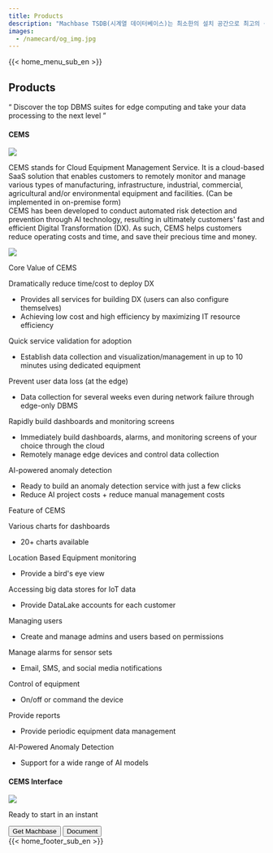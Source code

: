 ```yaml
---
title: Products
description: "Machbase TSDB(시계열 데이터베이스)는 최소한의 설치 공간으로 최고의 성능을 구현하는 세계에서 가장 빠른 시계열 데이터베이스입니다. 글로벌 성능 평가 기관인 TPC(Transaction Processing Performance Council)가 주관하는 성능 평가에서 2019년부터 'TPCx-IoT' 분야 1위를 차지하며 이 분야 국제 표준으로 등재되어 있습니다."
images:
  - /namecard/og_img.jpg
---
```


<head>
  <link rel="stylesheet" type="text/css" href="../css/common.css" />
  <link rel="stylesheet" type="text/css" href="../css/style.css" />
</head>
<body>
 {{< home_menu_sub_en >}}
  <section class="product_sction0 section0">
    <div>
      <h2 class="sub_page_title">Products</h2>
      <p class="sub_page_titletext">
        “ Discover the top DBMS suites for edge computing and take your data
        processing to the next level ”
      </p>
    </div>
  </section>
  <section class="section2 main_section2">
    <div>
      <h4 class="sub_title company-margin-top">CEMS</h4>
      <div class="bar"><img src="../img/bar.png" /></div>
    </div>
    <div class="product-sub-titlebox">
      <div>
        <p class="product-sub-title-text">       
          CEMS stands for Cloud Equipment Management Service. It is a cloud-based SaaS solution that enables customers to remotely monitor and manage various types of manufacturing, infrastructure, industrial, commercial, agricultural and/or environmental equipment and facilities.
          (Can be implemented in on-premise form)<br>
          CEMS has been developed to conduct automated risk detection and prevention through AI technology, resulting in ultimately customers' fast and efficient Digital Transformation (DX). As such, CEMS helps customers reduce operating costs and time, and save their precious time and money. 
        </p>
      </div>
    </div>
  </section>
  <section class="neo_scroll_map_wrap">
    <div class="neo_scroll_map">
      <div ref="scrollLeft" class="cems_scroll_left">
        <div class="neo_scroll"><img src="../img/cems.png" /></div>
      </div>
      <div class="neo_scroll_right">
        <div class="neo_scorll_box_wrap">
          <div class="classic_sub_wrap">
            <div class="classic_sub">
              <div class="scroll-title-wrap">
                <p>Core Value of CEMS</p>
              </div>
              <div class="scroll-contents-wrap">
              </div>
              <div class="scroll-sub-title-wrap">
                <p class="scroll-sub-text">Dramatically reduce time/cost to deploy DX</p>
                <ul>
                  <li>
                    Provides all services for building DX (users can also configure themselves)
                  </li>
                  <li>Achieving low cost and high efficiency by maximizing IT resource efficiency</li>
                </ul>
                <p class="scroll-sub-text">Quick service validation for adoption</p>
                <ul>
                  <li>
                    Establish data collection and visualization/management in up to 10 minutes using dedicated equipment
                  </li>
                </ul>
                <p class="scroll-sub-text">Prevent user data loss (at the edge)</p>
                <ul>
                  <li>Data collection for several weeks even during network failure through edge-only DBMS</li>
                </ul>
                   <p class="scroll-sub-text">Rapidly build dashboards and monitoring screens</p>
                <ul>
                  <li>Immediately build dashboards, alarms, and monitoring screens of your choice through the cloud</li>
                  <li>Remotely manage edge devices and control data collection</li>
                </ul>
                         <p class="scroll-sub-text">AI-powered anomaly detection</p>
                <ul>
                  <li>Ready to build an anomaly detection service with just a few clicks</li>
                  <li>Reduce AI project costs + reduce manual management costs</li>
                </ul>
              </div>
            </div>
          </div>
          <div ref="classicSubWrapRef" class="neo_sub_wrap" id="scroll1">
            <div class="neo_sub product-link-bottom">
              <div class="scroll-title-wrap">
                <p>Feature of CEMS</p>
              </div>
              <div class="scroll-sub-title-wrap">
                <p class="scroll-sub-text">Various charts for dashboards</p>
                <ul>
                  <li>
                    20+ charts available
                  </li>
                </ul>
                <p class="scroll-sub-text">Location Based Equipment monitoring</p>
                <ul>
                  <li>
                    Provide a bird's eye view
                  </li>
                </ul>
                <p class="scroll-sub-text">Accessing big data stores for IoT data</p>
                <ul>
                  <li>Provide DataLake accounts for each customer</li>
                </ul>
                   <p class="scroll-sub-text">Managing users</p>
                <ul>
                  <li>Create and manage admins and users based on permissions</li>
                </ul>
                <p class="scroll-sub-text">Manage alarms for sensor sets</p>
                <ul>
                  <li>Email, SMS, and social media notifications</li>
                </ul>
                <p class="scroll-sub-text">Control of equipment</p>
                <ul>
                  <li>On/off or command the device</li>
                </ul>
                <p class="scroll-sub-text">Provide reports</p>
                <ul>
                  <li>Provide periodic equipment data management</li>
                </ul>
                <p class="scroll-sub-text">AI-Powered Anomaly Detection</p>
                <ul>
                  <li>Support for a wide range of AI models</li>
                </ul>
              </div>
            </div>
          </div>
        </div>
      </div>
    </div>
  </section>
  <section>
    <h4 class="sub_title company-margin-top">CEMS Interface</h4>
    <div class="bar"><img src="../img/bar.png" /></div>
    <div class="neo_interface_wrap">
      <img class="neo_interface" src="../img/cems_interface.JPG" alt="" />
    </div>
  </section>
  <section>
    <div class="next-navi_wrap">
      <div class="next-navi">
        <div class="next-navi-wrap">
          <div class="next-navi-text-wrap">
            <p class="next-navi-text">Ready to start in an instant</p>
          </div>
          <div class="next-navi-btn-wrap">
            <button
              onclick="location.href='/home/download'"
              class="next-navi-btn"
            >
              Get Machbase
            </button>
            <a href="https://machbase.com/neo"
              ><button class="next-navi-btn">Document</button></a
            >
          </div>
        </div>
      </div>
    </div>
  </section>
</body>
{{< home_footer_sub_en >}}
<script>
  //change lang
  let language;
  let storageData = sessionStorage.getItem("lang");
  if (storageData) {
    language = storageData;
  } else {
    var userLang = navigator.language || navigator.userLanguage;
    if (userLang === "ko") {
      sessionStorage.setItem("lang", userLang);
      language = "kr";
    } else {
      sessionStorage.setItem("lang", "en");
      language = "en";
      let locationPath = location.pathname.split("/");
      locationPath.splice(1, 1);
      location.href = location.origin + locationPath.join("/");
    }
  }
</script>
